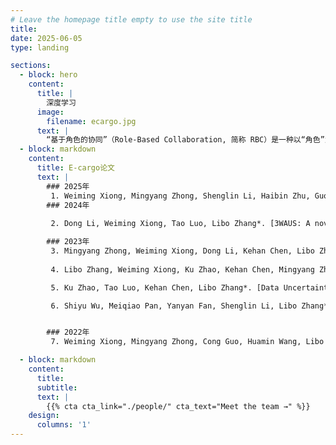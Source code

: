 ```yaml
---
# Leave the homepage title empty to use the site title
title:
date: 2025-06-05
type: landing

sections:
  - block: hero
    content:
      title: |
        深度学习
      image:
        filename: ecargo.jpg
      text: |
        “基于角色的协同”（Role-Based Collaboration, 简称 RBC）是一种以“角色”为核心组织单位来实现任务协同、资源分配与行为管理的协作机制，广泛应用于多智能体系统、人机协同、企业管理、教育协作等领域。
  - block: markdown
    content:
      title: E-cargo论文
      text: |
        ### 2025年
         1. Weiming Xiong, Mingyang Zhong, Shenglin Li, Haibin Zhu, Guojun Huang, Libo Zhang, RUL: Region Uncertainty Learning for Robust Face Recognition\[J\]. *IEEE Transactions on Multimedia*.(中科院一区)
        ### 2024年
        
         2. Dong Li, Weiming Xiong, Tao Luo, Libo Zhang*. [3WAUS: A novel three-way adaptive uncertainty-suppressing model for facial expression recognition](https://doi.org/10.1016/j.ins.2024.120962)\[J\]. *Information Sciences*, 2024, 677: 120962.(中科院二区)

        ### 2023年
         3. Mingyang Zhong, Weiming Xiong, Dong Li, Kehan Chen, Libo Zhang*. [MaskDUF: Data uncertainty learning in masked face recognition with mask uncertainty fluctuation](https://doi.org/10.1016/j.eswa.2023.121995)\[J\]. *Expert Systems with Applications*, 2024, 238: 121995.(中科院一区)
        
         4. Libo Zhang, Weiming Xiong, Ku Zhao, Kehan Chen, Mingyang Zhong. [Maskdul: Data Uncertainty Learning in Masked Face Recognition](https://doi.org/10.1109/ICASSP49357.2023.10097008)\[C\]. In *ICASSP 2023 - 2023 IEEE International Conference on Acoustics, Speech and Signal Processing (ICASSP)*, 2023, pp. 1-5.(CCF B)

         5. Ku Zhao, Tao Luo, Kehan Chen, Libo Zhang*. [Data Uncertainty Learning in Breast Cancer Recognition](https://doi.org/10.1109/DOCS60977.2023.10294729)\[C\]. In *2023 5th International Conference on Data-driven Optimization of Complex Systems (DOCS)*, 2023, pp. 1-6.

         6. Shiyu Wu, Meiqiao Pan, Yanyan Fan, Shenglin Li, Libo Zhang*. [Group Role Assignment with a Training Plan Considering the Duration in Adaptive Collaboration](https://doi.org/10.1109/CSCWD57460.2023.10152561)\[C\]. *2023 26th International Conference on Computer Supported Cooperative Work in Design (CSCWD)*, 2023: 739-744.


        ### 2022年
         7. Weiming Xiong, Mingyang Zhong, Cong Guo, Huamin Wang, Libo Zhang*. [MFGAN: A Novel CycleGAN-Based Network for Masked Face Generation](https://people.cs.pitt.edu/~chang/seke/seke22paper/paper016.pdf)\[C\]. In *The Thirty Fourth International Conference on Software Engineering and Knowledge Engineering (SEKE 2022)*, 2022, pp. 112-117.(CCF C)

  - block: markdown
    content:
      title:
      subtitle:
      text: |
        {{% cta cta_link="./people/" cta_text="Meet the team →" %}}
    design:
      columns: '1'
---
```

